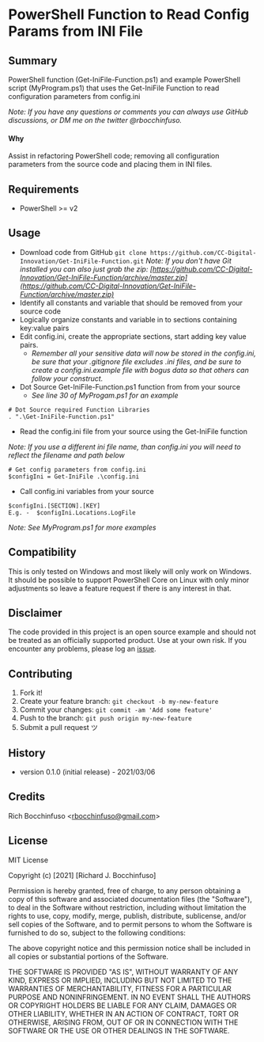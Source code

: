 # PowerShell Function to Read Config Params from INI File

## Summary
PowerShell function (Get-IniFile-Function.ps1) and example PowerShell script (MyProgram.ps1) that uses the Get-IniFile Function to read configuration parameters from config.ini

_Note: If you have any questions or comments you can always use GitHub discussions, or DM me on the twitter @rbocchinfuso._

#### Why
Assist in refactoring PowerShell code; removing all configuration parameters from the source code and placing them in INI files.


## Requirements
- PowerShell >= v2

## Usage
- Download code from GitHub
```git clone https://github.com/CC-Digital-Innovation/Get-IniFile-Function.git```
_Note:  If you don't have Git installed you can also just grab the zip:
[https://github.com/CC-Digital-Innovation/Get-IniFile-Function/archive/master.zip](https://github.com/CC-Digital-Innovation/Get-IniFile-Function/archive/master.zip)_
- Identify all constants and variable that should be removed from your source code
- Logically organize constants and variable in to sections containing key:value pairs
- Edit config.ini, create the appropriate sections, start adding key value pairs.
  - _Remember all your sensitive data will now be stored in the config.ini, be sure that your .gitignore file excludes .ini files, and be sure to create a config.ini.example file with bogus data so that others can follow your construct._
- Dot Source Get-IniFile-Function.ps1 function from from your source
  - _See line 30 of MyProgam.ps1 for an example_
```
# Dot Source required Function Libraries
. ".\Get-IniFile-Function.ps1"
```

- Read the config.ini file from your source using the Get-IniFile function

_Note:  If you use a different ini file name, than config.ini you will need to reflect the filename and path below_

```
# Get config parameters from config.ini
$configIni = Get-IniFile .\config.ini
```

- Call config.ini variables from your source

```
$configIni.[SECTION].[KEY]
E.g. - 	$configIni.Locations.LogFile
```
_Note:  See MyProgram.ps1 for more examples_


## Compatibility
This is only tested on Windows and most likely will only work on Windows. It should be possible to support PowerShell Core on Linux with only minor adjustments so leave a feature request if there is any interest in that.

## Disclaimer
The code provided in this project is an open source example and should not be treated as an officially supported product. Use at your own risk. If you encounter any problems, please log an [issue](https://github.com/CC-Digital-Innovation/Get-IniFile-Function/issues).


## Contributing
1. Fork it!
2. Create your feature branch: `git checkout -b my-new-feature`
3. Commit your changes: `git commit -am 'Add some feature'`
4. Push to the branch: `git push origin my-new-feature`
5. Submit a pull request ツ

## History
-  version 0.1.0 (initial release) - 2021/03/06

## Credits
Rich Bocchinfuso <<rbocchinfuso@gmail.com>>

## License	
MIT License

Copyright (c) [2021] [Richard J. Bocchinfuso]

Permission is hereby granted, free of charge, to any person obtaining a copy of this software and associated documentation files (the "Software"), to deal in the Software without restriction, including without limitation the rights to use, copy, modify, merge, publish, distribute, sublicense, and/or sell copies of the Software, and to permit persons to whom the Software is furnished to do so, subject to the following conditions:

The above copyright notice and this permission notice shall be included in all copies or substantial portions of the Software.

THE SOFTWARE IS PROVIDED "AS IS", WITHOUT WARRANTY OF ANY KIND, EXPRESS OR IMPLIED, INCLUDING BUT NOT LIMITED TO THE WARRANTIES OF MERCHANTABILITY, FITNESS FOR A PARTICULAR PURPOSE AND NONINFRINGEMENT. IN NO EVENT SHALL THE AUTHORS OR COPYRIGHT HOLDERS BE LIABLE FOR ANY CLAIM, DAMAGES OR OTHER LIABILITY, WHETHER IN AN ACTION OF CONTRACT, TORT OR OTHERWISE, ARISING FROM, OUT OF OR IN CONNECTION WITH THE SOFTWARE OR THE USE OR OTHER DEALINGS IN THE SOFTWARE.
